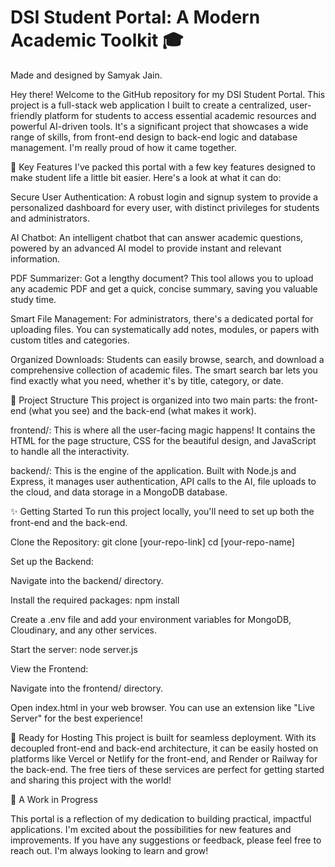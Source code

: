 # DSI Student Portal: A Modern Academic Toolkit 🎓
Made and designed by Samyak Jain.

Hey there! Welcome to the GitHub repository for my DSI Student Portal. This project is a full-stack web application I built to create a centralized, user-friendly platform for students to access essential academic resources and powerful AI-driven tools. It's a significant project that showcases a wide range of skills, from front-end design to back-end logic and database management. I'm really proud of how it came together.

🚀 Key Features
I've packed this portal with a few key features designed to make student life a little bit easier. Here's a look at what it can do:

Secure User Authentication: A robust login and signup system to provide a personalized dashboard for every user, with distinct privileges for students and administrators.

AI Chatbot: An intelligent chatbot that can answer academic questions, powered by an advanced AI model to provide instant and relevant information.

PDF Summarizer: Got a lengthy document? This tool allows you to upload any academic PDF and get a quick, concise summary, saving you valuable study time.

Smart File Management: For administrators, there's a dedicated portal for uploading files. You can systematically add notes, modules, or papers with custom titles and categories.

Organized Downloads: Students can easily browse, search, and download a comprehensive collection of academic files. The smart search bar lets you find exactly what you need, whether it's by title, category, or date.

📁 Project Structure
This project is organized into two main parts: the front-end (what you see) and the back-end (what makes it work).

frontend/: This is where all the user-facing magic happens! It contains the HTML for the page structure, CSS for the beautiful design, and JavaScript to handle all the interactivity.

backend/: This is the engine of the application. Built with Node.js and Express, it manages user authentication, API calls to the AI, file uploads to the cloud, and data storage in a MongoDB database.

✨ Getting Started
To run this project locally, you'll need to set up both the front-end and the back-end.

Clone the Repository:
git clone [your-repo-link]
cd [your-repo-name]

Set up the Backend:

Navigate into the backend/ directory.

Install the required packages: npm install

Create a .env file and add your environment variables for MongoDB, Cloudinary, and any other services.

Start the server: node server.js

View the Frontend:

Navigate into the frontend/ directory.

Open index.html in your web browser. You can use an extension like "Live Server" for the best experience!

🚀 Ready for Hosting
This project is built for seamless deployment. With its decoupled front-end and back-end architecture, it can be easily hosted on platforms like Vercel or Netlify for the front-end, and Render or Railway for the back-end. The free tiers of these services are perfect for getting started and sharing this project with the world!

💖 A Work in Progress

This portal is a reflection of my dedication to building practical, impactful applications. I'm excited about the possibilities for new features and improvements. If you have any suggestions or feedback, please feel free to reach out. I'm always looking to learn and grow!
